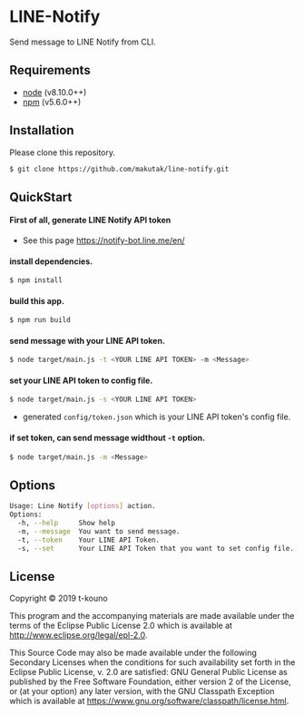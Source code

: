 # LINE-Notify

Send message to LINE Notify from CLI.

## Requirements
* [node](https://nodejs.org/en/) (v8.10.0++)
* [npm](https://www.npmjs.com/) (v5.6.0++)

## Installation

Please clone this repository.
```bash
$ git clone https://github.com/makutak/line-notify.git
```

## QuickStart
#### First of all, generate LINE Notify API token
* See this page https://notify-bot.line.me/en/

#### install dependencies.
``` bash
$ npm install
```

#### build this app.
``` bash
$ npm run build
```

#### send message with your LINE API token.

```bash
$ node target/main.js -t <YOUR LINE API TOKEN> -m <Message>
```
#### set your LINE API token to config file.
``` bash
$ node target/main.js -s <YOUR LINE API TOKEN>
```
* generated ```config/token.json``` which is your LINE API token's config file.

####  if set token, can send message widthout ```-t``` option.

``` bash
$ node target/main.js -m <Message>
```

## Options

``` bash
Usage: Line Notify [options] action.
Options:
  -h, --help     Show help
  -m, --message  You want to send message.
  -t, --token    Your LINE API Token.
  -s, --set      Your LINE API Token that you want to set config file.
```

## License

Copyright © 2019 t-kouno

This program and the accompanying materials are made available under the
terms of the Eclipse Public License 2.0 which is available at
http://www.eclipse.org/legal/epl-2.0.

This Source Code may also be made available under the following Secondary
Licenses when the conditions for such availability set forth in the Eclipse
Public License, v. 2.0 are satisfied: GNU General Public License as published by
the Free Software Foundation, either version 2 of the License, or (at your
option) any later version, with the GNU Classpath Exception which is available
at https://www.gnu.org/software/classpath/license.html.
